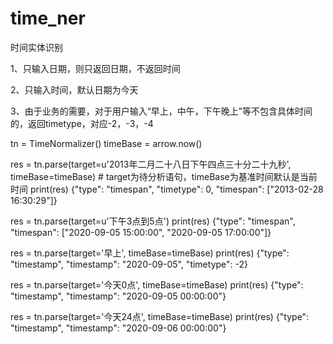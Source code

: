 # time_ner
时间实体识别

1、只输入日期，则只返回日期，不返回时间

2、只输入时间，默认日期为今天

3、由于业务的需要，对于用户输入“早上，中午，下午晚上”等不包含具体时间的，返回timetype，对应-2，-3，-4

tn = TimeNormalizer()
timeBase = arrow.now()

res = tn.parse(target=u'2013年二月二十八日下午四点三十分二十九秒', timeBase=timeBase)  # target为待分析语句，timeBase为基准时间默认是当前时间
print(res)
{"type": "timespan", "timetype": 0, "timespan": ["2013-02-28 16:30:29"]}

res = tn.parse(target=u'下午3点到5点')
print(res)
{"type": "timespan", "timespan": ["2020-09-05 15:00:00", "2020-09-05 17:00:00"]}

res = tn.parse(target='早上', timeBase=timeBase)
print(res)
{"type": "timestamp", "timestamp": "2020-09-05", "timetype": -2}

res = tn.parse(target='今天0点', timeBase=timeBase)
print(res)
{"type": "timestamp", "timestamp": "2020-09-05 00:00:00"}

res = tn.parse(target='今天24点', timeBase=timeBase)
print(res)
{"type": "timestamp", "timestamp": "2020-09-06 00:00:00"}
